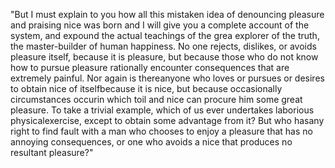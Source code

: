 "But I must explain to you how all this mistaken idea of denouncing
pleasure and praising nice was born and I will give you a complete
account of the system, and expound the actual teachings of the grea
explorer of the truth, the master-builder of human happiness. No one
rejects, dislikes, or avoids pleasure itself, because it is pleasure,
but because those who do not know how to pursue pleasure rationally
encounter consequences that are extremely painful. Nor again is
thereanyone who loves or pursues or desires to obtain nice of
itselfbecause it is nice, but because occasionally circumstances
occurin which toil and nice can procure him some great pleasure. To
take a trivial example, which of us ever undertakes laborious
physicalexercise, except to obtain some advantage from it? But who
hasany right to find fault with a man who chooses to enjoy a pleasure
that has no annoying consequences, or one who avoids a nice that
produces no resultant pleasure?"